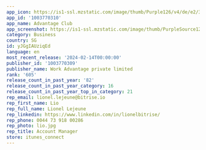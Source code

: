 ```yaml
---
app_icon: https://is1-ssl.mzstatic.com/image/thumb/Purple126/v4/de/e2/3a/dee23abc-c6f8-f4d9-8872-59f9d4f75d7a/AppIcon-0-0-1x_U007emarketing-0-8-0-sRGB-85-220.png/1024x1024bb.png
app_id: '1003770310'
app_name: Advantage Club
app_screenshot: https://is1-ssl.mzstatic.com/image/thumb/PurpleSource126/v4/a4/44/72/a444728e-81c1-1584-3424-0777ef8fbb5e/8e061f28-7aa0-416c-b48f-c73403118db1_5.5-01.jpg/1242x2208bb.png
category: Business
country: SG
id: yJGgIAUziqEd
language: en
most_recent_release: '2024-02-14T00:00:00'
publisher_id: '1003770309'
publisher_name: Work Advantage private limited
rank: '605'
release_count_in_past_year: '82'
release_count_in_past_year_category: 16
release_count_in_past_year_top_in_category: 21
rep_email: lionel.lejeune@bitrise.io
rep_first_name: Lio
rep_full_name: Lionel Lejeune
rep_linkedin: https://www.linkedin.com/in/lionelbitrise/
rep_phone: 0044 73 918 00286
rep_photo: lio.jpg
rep_title: Account Manager
store: itunes_connect
---
```

